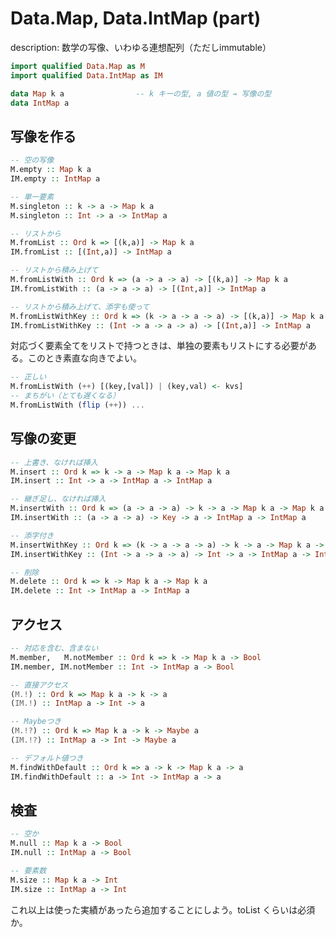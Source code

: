# Data.Map, Data.IntMap (part)

description: 数学の写像、いわゆる連想配列（ただしimmutable）

```haskell
import qualified Data.Map as M
import qualified Data.IntMap as IM
```

```haskell
data Map k a                -- k キーの型, a 値の型 → 写像の型
data IntMap a
```

## 写像を作る

```haskell
-- 空の写像
M.empty :: Map k a
IM.empty :: IntMap a

-- 単一要素
M.singleton :: k -> a -> Map k a
M.singleton :: Int -> a -> IntMap a

-- リストから
M.fromList :: Ord k => [(k,a)] -> Map k a
IM.fromList :: [(Int,a)] -> IntMap a

-- リストから積み上げて
M.fromListWith :: Ord k => (a -> a -> a) -> [(k,a)] -> Map k a
IM.fromListWith :: (a -> a -> a) -> [(Int,a)] -> IntMap a

-- リストから積み上げて、添字も使って
M.fromListWithKey :: Ord k => (k -> a -> a -> a) -> [(k,a)] -> Map k a
IM.fromListWithKey :: (Int -> a -> a -> a) -> [(Int,a)] -> IntMap a
```

対応づく要素全てをリストで持つときは、単独の要素もリストにする必要がある。このとき素直な向きでよい。

```haskell fromListWithの例
-- 正しい
M.fromListWith (++) [(key,[val]) | (key,val) <- kvs]
-- まちがい（とても遅くなる）
M.fromListWith (flip (++)) ...
```

## 写像の変更

```haskell
-- 上書き、なければ挿入
M.insert :: Ord k => k -> a -> Map k a -> Map k a
IM.insert :: Int -> a -> IntMap a -> IntMap a

-- 継ぎ足し、なければ挿入
M.insertWith :: Ord k => (a -> a -> a) -> k -> a -> Map k a -> Map k a
IM.insertWith :: (a -> a -> a) -> Key -> a -> IntMap a -> IntMap a

-- 添字付き
M.insertWithKey :: Ord k => (k -> a -> a -> a) -> k -> a -> Map k a -> Map k a
IM.insertWithKey :: (Int -> a -> a -> a) -> Int -> a -> IntMap a -> IntMap a

-- 削除
M.delete :: Ord k => k -> Map k a -> Map k a
IM.delete :: Int -> IntMap a -> IntMap a
```

## アクセス

```haskell
-- 対応を含む、含まない
M.member,   M.notMember :: Ord k => k -> Map k a -> Bool
IM.member, IM.notMember :: Int -> IntMap a -> Bool

-- 直接アクセス
(M.!) :: Ord k => Map k a -> k -> a
(IM.!) :: IntMap a -> Int -> a

-- Maybeつき
(M.!?) :: Ord k => Map k a -> k -> Maybe a
(IM.!?) :: IntMap a -> Int -> Maybe a

-- デフォルト値つき
M.findWithDefault :: Ord k => a -> k -> Map k a -> a
IM.findWithDefault :: a -> Int -> IntMap a -> a
```

## 検査

```haskell
-- 空か
M.null :: Map k a -> Bool
IM.null :: IntMap a -> Bool

-- 要素数
M.size :: Map k a -> Int
IM.size :: IntMap a -> Int
```

これ以上は使った実績があったら追加することにしよう。toList くらいは必須か。
